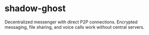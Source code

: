 # shadow-ghost
Decentralized messenger with direct P2P connections. Encrypted messaging, file sharing, and voice calls work without central servers.
